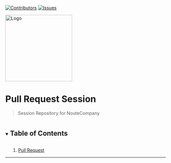 [![Contributors][contributors-shield]][owner-url]
[![Issues][issues-shield]][issues-url]

  <a href=" https://blog.webudding.com/">
    <img src="images/noute.png" alt="Logo" width="210" height="210">
  </a>

# Pull Request Session

> Session Repository for NouteCompany

<!-- TABLE OF CONTENTS -->
<details open="open">
  <summary><h2 style="display: inline-block">Table of Contents</h2>
  
  1. [Pull Request](/pull-request/README.md)

  </summary>
</details>

---

[owner-url]: https://img.shields.io/badge/owner-1-black
[issues-url]: https://img.shields.io/badge/contributor-2-blue
[issues-shield]: https://img.shields.io/badge/contributor-2-blue
[contributors-shield]: https://img.shields.io/badge/owner-1-black
